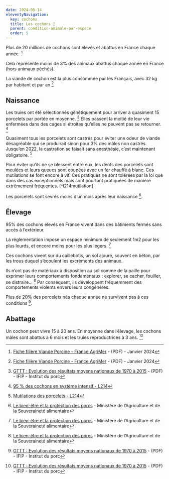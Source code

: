 ```yaml
---
date: 2024-05-14
eleventyNavigation:
  key: cochons
  title: Les cochons 🐖
  parent: condition-animale-par-espece
  order: 5
---
```


Plus de 20 millions de cochons sont élevés et abattus en France chaque année. [^franceagrimerviandeporcine]

Cela représente moins de 3% des animaux abattus chaque année en France (hors animaux pêchés).

La viande de cochon est la plus consommée par les Français, avec 32 kg par habitant et par an [^franceagrimerviandeporcine]

## Naissance

Les truies ont été sélectionnés génétiquement pour arriver à quasiment 15 porcelets par portée en moyenne. [^gttt] Elles passent la moitié de leur vie enfermées dans des cages si étroites qu’elles ne peuvent pas se retourner. [^l214intensif] 

Quasiment tous les porcelets sont castrés pour éviter une odeur de viande désagréable qui se produirait sinon pour 3% des mâles non castrés.
Jusqu’en 2022, la castration se faisait sans anesthésie, c’est maintenant obligatoire. [^l214multilation]

Pour éviter qu’ils ne se blessent entre eux, les dents des porcelets sont meulées et leurs queues sont coupées avec un fer chauffé à blanc. 
Ces mutilations se font encore à vif. Ces pratiques ne sont tolérées par la loi que dans des cas exceptionnels mais sont pourtant pratiquées de manière extrêmement fréquentes. [^l214mutilation]

Les porcelets sont sevrés moins d’un mois après leur naissance [^agribienetre]. 

## Élevage

95% des cochons élevés en France vivent dans des bâtiments fermés sans accès à l’extérieur.

La réglementation impose un espace minimum de seulement 1m2 pour les plus lourds, et encore moins pour les plus légers. [^agribienetre] 

Ces cochons vivent sur du caillebotis, un sol ajouré, souvent en béton, par les trous duquel s’écoulent les excréments des animaux.

Ils n’ont pas de matériaux à disposition au sol comme de la paille pour exprimer leurs comportements fondamentaux : explorer, se cacher, fouiller, se distraire... [^agribienetre]
Par conséquent, ils développent fréquemment des comportements violents envers leurs congénères.

Plus de 20% des porcelets nés chaque année ne survivent pas à ces conditions [^gttt].

## Abattage

Un cochon peut vivre 15 à 20 ans.
En moyenne dans l’élevage, les cochons mâles sont abattus à 6 mois et les truies reproductrices à 3 ans. [^gttt]

[^franceagrimerviandeporcine]: [Fiche filière Viande Porcine - France AgriMer](https://www.franceagrimer.fr/fam/content/download/72849/document/20240124_FICHE_FILIERE_PORCINE_2024.pdf?version=6) - (PDF) - Janvier 2024

[^gttt]: [GTTT : Evolution des résultats moyens nationaux de 1970 à 2015](https://www.l214.com/wp-content/uploads/2022/01/00gttt.pdf) - (PDF) - IFIP - Institut du porc

[^l214multilation]: [Mutilations des porcelets - L214](https://www.l214.com/animaux/cochons/mutilations-des-porcelets/)

[^l214intensif]: [95 % des cochons en système intensif - L214](https://www.l214.com/animaux/cochons/95-des-cochons-en-systeme-intensif/)

[^agribienetre]: [Le bien-être et la protection des porcs](https://agriculture.gouv.fr/le-bien-etre-et-la-protection-des-porcs) - Ministère de l’Agriculture et de la Souveraineté alimentaire
